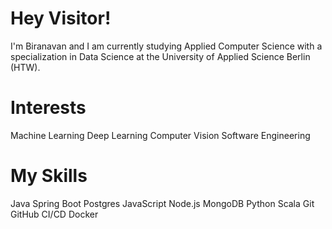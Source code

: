 # Hey Visitor!
I'm Biranavan and I am currently studying Applied Computer Science with a specialization in Data Science at the University of Applied Science Berlin (HTW).

# Interests
Machine Learning
Deep Learning
Computer Vision
Software Engineering

# My Skills
Java
Spring Boot
Postgres
JavaScript
Node.js
MongoDB
Python
Scala
Git
GitHub
CI/CD
Docker

